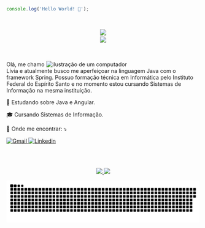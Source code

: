 ```js
console.log('Hello World! 👋');
```
<br>
<p align="center">
    <a href="https://skillicons.dev">
        <img src="https://skillicons.dev/icons?i=java,spring,cs,dotnet,js,nodejs,python,fastapi,docker&theme=light" /><br>
        <img src="https://skillicons.dev/icons?i=html,css,bootstrap,sass,tailwind,angular,postgres,mongo&theme=light" />
    </a>
</p>
<br>
<div>
    <img src="https://raw.githubusercontent.com/MicaelliMedeiros/micaellimedeiros/master/image/computer-illustration.png" alt="ilustração de um computador" min-width="400px" max-width="400px" width="400px" align="right">
    <p align="left"> 
        Olá, me chamo Lívia e atualmente busco me aperfeiçoar na linguagem Java com o framework Spring. Possuo formação técnica em Informática pelo Instituto Federal do Espírito Santo e no momento estou cursando Sistemas de Informação na mesma instituição.
    </p>
    <p align="left">🌱 Estudando sobre Java e Angular.</p>
    <p align="left">🎓 Cursando Sistemas de Informação.</p>
    <p align="left">💌 Onde me encontrar: ⤵️</p>
    <p align="left">    
        <a href="mailto:livinha.guimaraes.013@gmail.com">
            <img src="https://img.shields.io/badge/Gmail-FF0000?style=for-the-badge&logo=gmail&logoColor=white" alt="Gmail"/>
        </a>
        <a href="https://www.linkedin.com/in/livia013">
            <img src="https://img.shields.io/badge/LinkedIn-0077B5?style=for-the-badge&logo=linkedin&logoColor=white" alt="Linkedin"/>
        </a>
    </p>
</div>
<br>
<br>
<div align="center">
    <p>
        <a href="https://github.com/anuraghazra/github-readme-stats">
            <img height="180em" src="https://github-readme-stats.vercel.app/api?username=4L1C3-R4BB1T&show_icons=true&theme=tokyonight" />
        </a>
        <a href="https://github.com/anuraghazra/github-readme-stats">
            <img height="180em" src="https://github-readme-stats.vercel.app/api/top-langs/?username=4L1C3-R4BB1T&layout=compact&langs_count=6&theme=tokyonight" />
        </a>
    </p>
</div>
<p align="center">
    <a href="https://github.com/Platane/snk">
        <img src="https://github.com/4L1C3-R4BB1T/4L1C3-R4BB1T/blob/main/assets/github-user-contribution.svg" />
    </a>
</p>
